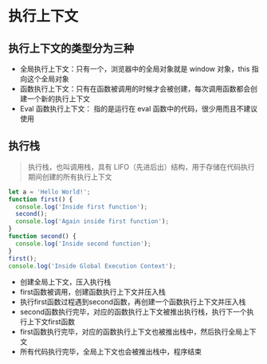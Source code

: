 # 执行上下文

## 执行上下文的类型分为三种

- 全局执行上下文：只有一个，浏览器中的全局对象就是 window 对象，this 指向这个全局对象
- 函数执行上下文：只有在函数被调用的时候才会被创建，每次调用函数都会创建一个新的执行上下文
- Eval 函数执行上下文： 指的是运行在 eval 函数中的代码，很少用而且不建议使用

## 执行栈

> 执行栈，也叫调用栈，具有 LIFO（先进后出）结构，用于存储在代码执行期间创建的所有执行上下文

```js
let a = 'Hello World!';
function first() {
  console.log('Inside first function');
  second();
  console.log('Again inside first function');
}
function second() {
  console.log('Inside second function');
}
first();
console.log('Inside Global Execution Context');
```

- 创建全局上下文，压入执行栈
- first函数被调用，创建函数执行上下文并压入栈
- 执行first函数过程遇到second函数，再创建一个函数执行上下文并压入栈
- second函数执行完毕，对应的函数执行上下文被推出执行栈，执行下一个执行上下文first函数
- first函数执行完毕，对应的函数执行上下文也被推出栈中，然后执行全局上下文
- 所有代码执行完毕，全局上下文也会被推出栈中，程序结束
